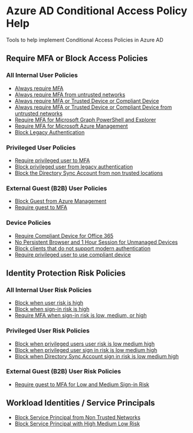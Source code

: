 # Azure AD Conditional Access Policy Help
Tools to help implement Conditional Access Policies in Azure AD
## Require MFA or Block Access Policies 
### All Internal User Policies
 * [Always require MFA]()
 * [Always require MFA from untrusted networks]()
 * [Always require MFA or Trusted Device or Compliant Device]()
 * [Always require MFA or Trusted Device or Compliant Device from untrusted networks]()
 * [Require MFA for Microsoft Graph PowerShell and Explorer]()
 * [Require MFA for Microsoft Azure Management]()
 * [Block Legacy Authentication]()
### Privileged User Policies
 * [Require privileged user to MFA]()
 * [Block privileged user from legacy authentication]()
 * [Block the Directory Sync Account from non trusted locations]()
### External Guest (B2B) User Policies
* [Block Guest from Azure Management]()
* [Require guest to MFA]()
### Device Policies
 * [Require Compliant Device for Office 365]()
 * [No Persistent Browser and 1 Hour Session for Unmanaged Devices]()
 * [Block clients that do not support modern authentication]()
 * [Require privileged user to use compliant device]()
## Identity Protection Risk Policies
### All Internal User Risk Policies
 * [Block when user risk is high]()
 * [Block when sign-in risk is high]()
 * [Require MFA when sign-in risk is low, medium, or high]()
### Privileged User Risk Policies
* [Block when privileged users user risk is low medium high]()
* [Block when privileged user sign in risk is low medium high]()
* [Block when Directory Sync Account sign in risk is low medium high]()
### External Guest (B2B) User Risk Policies
 * [Require guest to MFA for Low and Medium Sign-in Risk]()
## Workload Identities / Service Principals
 * [Block Service Principal from Non Trusted Networks]()
 * [Block Service Principal with High Medium Low Risk]()
